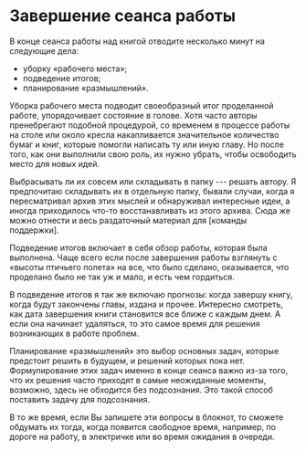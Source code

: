 
# Завершение сеанса работы

В конце сеанса работы над книгой отводите несколько минут на следующие
дела:
- уборку «рабочего места»;
- подведение итогов;
- планирование «размышлений».

Уборка рабочего места подводит своеобразный итог проделанной работе,
упорядочивает состояние в голове.  Хотя часто авторы пренебрегают
подобной процедурой, со временем в процессе работы на столе или около
кресла накапливается значительное количество бумаг и книг, которые
помогли написать ту или иную главу.  Но после того, как они выполнили
свою роль, их нужно убрать, чтобы освободить место для новых идей.

Выбрасывать ли их совсем или складывать в папку --- решать автору.  Я
предпочитаю складывать их в отдельную папку, бывали случаи, когда я
пересматривал архив этих мыслей и обнаруживал интересные идеи, а
иногда приходилось что-то восстанавливать из этого архива.  Сюда же
можно отнести и весь раздаточный материал для [команды поддержки].

Подведение итогов включает в себя обзор работы, которая была
выполнена.  Чаще всего если после завершения работы взглянуть с
«высоты птичьего полета» на все, что было сделано, оказывается, что
проделано было не так уж и мало, и есть чем гордиться.

В подведение итогов я так же включаю прогнозы: когда завершу книгу,
когда будут закончены главы, издана и прочее.  Интересно смотреть, как
дата завершения книги становится все ближе с каждым днем.  А если она
начинает удаляться, то это самое время для решения возникающих в
работе проблем.

Планирование «размышлений» это выбор основных задач, которые предстоит
решить в будущем, и решений которых пока нет.  Формулирование этих
задач именно в конце сеанса важно из-за того, что их решения часто
приходят в самые неожиданные моменты, возможно, здесь не обходится без
подсознания.  Это такой способ поставить задачу для подсознания.

В то же время, если Вы запишете эти вопросы в блокнот, то сможете
обдумать их тогда, когда появится свободное время, например, по дороге
на работу, в электричке или во время ожидания в очереди.

